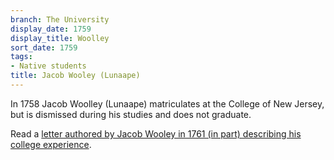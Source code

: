 ```yaml
---
branch: The University
display_date: 1759
display_title: Woolley
sort_date: 1759
tags:
- Native students
title: Jacob Wooley (Lunaape)
---
```


In 1758 Jacob Woolley (Lunaape) matriculates at the College of New Jersey, but is dismissed during his studies and does not graduate.

Read a [letter authored by Jacob Wooley in 1761 (in part) describing his college experience](https://collections.dartmouth.edu/occom/html/diplomatic/761664-1-diplomatic.html).
